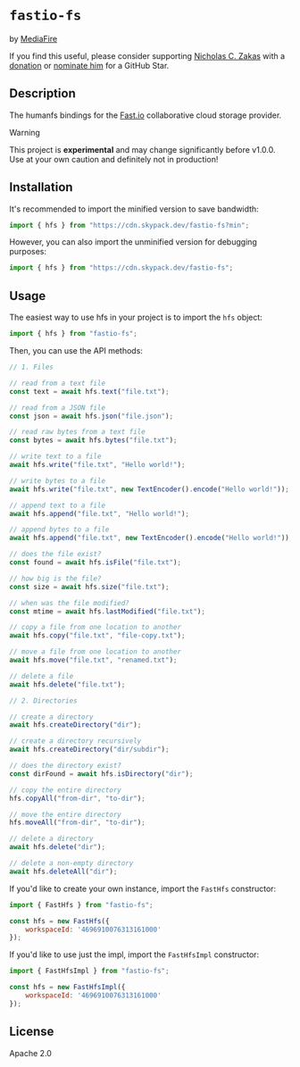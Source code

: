 # `fastio-fs`

by [MediaFire](https://mediafire.com)

If you find this useful, please consider supporting [Nicholas C. Zakas](https://humanwhocodes.com) with a [donation](https://humanwhocodes.com/donate) or [nominate him](https://stars.github.com/nominate/) for a GitHub Star.

## Description

The humanfs bindings for the [Fast.io](https://fast.io) collaborative cloud storage provider.

> [!WARNING]
> This project is **experimental** and may change significantly before v1.0.0. Use at your own caution and definitely not in production!

## Installation

It's recommended to import the minified version to save bandwidth:

```js
import { hfs } from "https://cdn.skypack.dev/fastio-fs?min";
```

However, you can also import the unminified version for debugging purposes:

```js
import { hfs } from "https://cdn.skypack.dev/fastio-fs";
```

## Usage

The easiest way to use hfs in your project is to import the `hfs` object:

```js
import { hfs } from "fastio-fs";
```

Then, you can use the API methods:

```js
// 1. Files

// read from a text file
const text = await hfs.text("file.txt");

// read from a JSON file
const json = await hfs.json("file.json");

// read raw bytes from a text file
const bytes = await hfs.bytes("file.txt");

// write text to a file
await hfs.write("file.txt", "Hello world!");

// write bytes to a file
await hfs.write("file.txt", new TextEncoder().encode("Hello world!"));

// append text to a file
await hfs.append("file.txt", "Hello world!");

// append bytes to a file
await hfs.append("file.txt", new TextEncoder().encode("Hello world!"));

// does the file exist?
const found = await hfs.isFile("file.txt");

// how big is the file?
const size = await hfs.size("file.txt");

// when was the file modified?
const mtime = await hfs.lastModified("file.txt");

// copy a file from one location to another
await hfs.copy("file.txt", "file-copy.txt");

// move a file from one location to another
await hfs.move("file.txt", "renamed.txt");

// delete a file
await hfs.delete("file.txt");

// 2. Directories

// create a directory
await hfs.createDirectory("dir");

// create a directory recursively
await hfs.createDirectory("dir/subdir");

// does the directory exist?
const dirFound = await hfs.isDirectory("dir");

// copy the entire directory
hfs.copyAll("from-dir", "to-dir");

// move the entire directory
hfs.moveAll("from-dir", "to-dir");

// delete a directory
await hfs.delete("dir");

// delete a non-empty directory
await hfs.deleteAll("dir");
```

If you'd like to create your own instance, import the `FastHfs` constructor:

```js
import { FastHfs } from "fastio-fs";

const hfs = new FastHfs({
	workspaceId: '4696910076313161000'
});
```

If you'd like to use just the impl, import the `FastHfsImpl` constructor:

```js
import { FastHfsImpl } from "fastio-fs";

const hfs = new FastHfsImpl({
	workspaceId: '4696910076313161000'
});
```

## License

Apache 2.0
